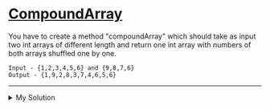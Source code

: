 # [CompoundArray](https://www.codewars.com/kata/56044de2aa75e28875000017)

You have to create a method "compoundArray" which should take as input two int arrays of different length and return one
int array with numbers of both arrays shuffled one by one.

    Input - {1,2,3,4,5,6} and {9,8,7,6}
    Output - {1,9,2,8,3,7,4,6,5,6}

---

<details><summary>My Solution</summary>

```js
function compoundArray(a, b) {
  const output = [];
  for (let i = 0; i < Math.max(a.length, b.length); i++) {
    if (a[i] !== undefined) output.push(a[i]);
    if (b[i] !== undefined) output.push(b[i]);
  }

  return output;
}
```

</details>
